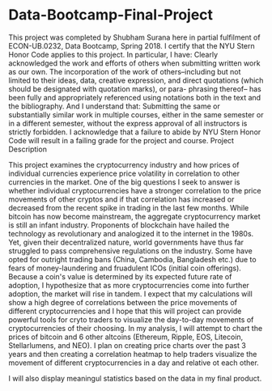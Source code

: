 # Data-Bootcamp-Final-Project

This project was completed by Shubham Surana here in partial fulfilment of ECON-UB.0232, Data Bootcamp, Spring 2018. I certify that the NYU Stern Honor Code applies to this project. In particular, I have:
Clearly acknowledged the work and efforts of others when submitting written work as our own. The incorporation of the work of others–including but not limited to their ideas, data, creative expression, and direct quotations (which should be designated with quotation marks), or para- phrasing thereof– has been fully and appropriately referenced using notations both in the text and the bibliography.
And I understand that:
Submitting the same or substantially similar work in multiple courses, either in the same semester or in a different semester, without the express approval of all instructors is strictly forbidden.
I acknowledge that a failure to abide by NYU Stern Honor Code will result in a failing grade for the project and course.
Project Description

This project examines the cryptocurrency industry and how prices of individual currencies experience price volatility in correlation to other currencies in the market. One of the big questions I seek to answer is whether individual cryptocurrencies have a stronger correlation to the price movements of other cryptos and if that correlation has increased or decreased from the recent spike in trading in the last few months. While bitcoin has now become mainstream, the aggregate cryptocurrency market is still an infant industry. Proponents of blockchain have hailed the technology as revolutionary and analogized it to the internet in the 1980s. Yet, given their decentralized nature, world governments have thus far struggled to pass comprehensive regulations on the industry. Some have opted for outright trading bans (China, Cambodia, Bangladesh etc.) due to fears of money-laundering and fruadulent ICOs (initial coin offerings). Because a coin's value is determined by its expected future rate of adoption, I hypothesize that as more cryptocurrencies come into further adoption, the market will rise in tandem. I expect that my calculations will show a high degree of correlations between the price movements of different cryptocurrencies and I hope that this will project can provide powerful tools for cryto traders to visualize the day-to-day movements of cryptocurrencies of their choosing. In my analysis, I will attempt to chart the prices of bitcoin and 6 other altcoins (Ethereum, Ripple, EOS, Litecoin, Stellarlumens, and NEO). I plan on creating price charts over the past 3 years and then creating a correlation heatmap to help traders visualize the movement of different cryptocurrencies in a day and relative ot each other.

I will also display meaningul statistics based on the data in my final product. 
